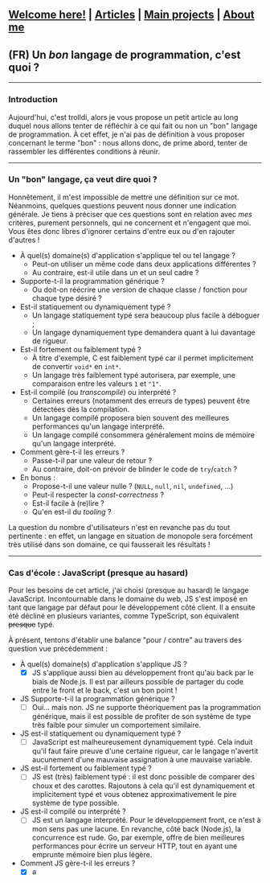 ## [Welcome here!](https://vpenando.github.io) | [Articles](https://vpenando.github.io/articles.html) | [Main projects](https://vpenando.github.io/projects.html) | [About me](https://vpenando.github.io/about.html)

## (FR) Un *bon* langage de programmation, c'est quoi ?

---

### Introduction
Aujourd'hui, c'est trolldi, alors je vous propose un petit article au long duquel nous allons tenter de réfléchir à ce qui fait ou non un "bon" langage de programmation.
À cet effet, je n'ai pas de définition à vous proposer concernant le terme "bon" : nous allons donc, de prime abord, tenter de rassembler les différentes conditions à réunir.

---

### Un "bon" langage, ça veut dire quoi ?
Honnêtement, il m'est impossible de mettre une définition sur ce mot.
Néanmoins, quelques questions peuvent nous donner une indication générale.
Je tiens à préciser que ces questions sont en relation avec *mes* critères, purement personnels, qui ne concernent et n'engagent que moi.
Vous êtes donc libres d'ignorer certains d'entre eux ou d'en rajouter d'autres !

- À quel(s) domaine(s) d'application s'applique tel ou tel langage ?
  - Peut-on utiliser un même code dans deux applications différentes ?
  - Au contraire, est-il utile dans un et un seul cadre ? 
- Supporte-t-il la programmation générique ?
  - Ou doit-on réécrire une version de chaque classe / fonction pour chaque type désiré ?
- Est-il statiquement ou dynamiquement typé ?
  - Un langage statiquement typé sera beaucoup plus facile à déboguer ;
  - Un langage dynamiquement type demandera quant à lui davantage de rigueur.
- Est-il fortement ou faiblement typé ?
  - À titre d'exemple, C est faiblement typé car il permet implicitement de convertir `void*` en `int*`.
  - Un langage très faiblement typé autorisera, par exemple, une comparaison entre les valeurs `1` et `"1"`.
- Est-il compilé (ou *transcompilé*) ou interprété ?
  - Certaines erreurs (notamment des erreurs de types) peuvent être détectées dès la compilation.
  - Un langage compilé proposera bien souvent des meilleures performances qu'un langage interprété.
  - Un langage compilé consommera généralement moins de mémoire qu'un langage interprété.
- Comment gère-t-il les erreurs ?
  - Passe-t-il par une valeur de retour ?
  - Au contraire, doit-on prévoir de blinder le code de `try`/`catch` ?
- En bonus :
  - Propose-t-il une valeur nulle ? (`NULL`, `null`, `nil`, `undefined`, ...)
  - Peut-il respecter la *const-correctness* ?
  - Est-il facile à (re)lire ?
  - Qu'en est-il du *tooling* ?

La question du nombre d'utilisateurs n'est en revanche pas du tout pertinente : en effet, un langage en situation de monopole sera forcément très utilisé dans son domaine, ce qui fausserait les résultats !

---

### Cas d'école : JavaScript (presque au hasard)
Pour les besoins de cet article, j'ai choisi (presque au hasard) le langage JavaScript.
Incontournable dans le domaine du web, JS s'est imposé en tant que langage par défaut pour le développement côté client.
Il a ensuite été décliné en plusieurs variantes, comme TypeScript, son équivalent ~~presque~~ typé.

À présent, tentons d'établir une balance "pour / contre" au travers des question vue précédemment :
- À quel(s) domaine(s) d'application s'applique JS ?
  - [x] JS s'applique aussi bien au développement front qu'au back par le biais de Node.js. Il est par ailleurs possible de partager du code entre le front et le back, c'est un bon point !
- JS Supporte-t-il la programmation générique ?
  - [ ] Oui... mais non. JS ne supporte théoriquement pas la programmation générique, mais il est possible de profiter de son système de type très faible pour simuler un comportement similaire.
- JS est-il statiquement ou dynamiquement typé ?
  - [ ] JavaScript est malheureusement dynamiquement typé. Cela induit qu'il faut faire preuve d'une certaine rigueur, car le langage n'avertit aucunement d'une mauvaise assignation à une mauvaise variable.
- JS est-il fortement ou faiblement typé ?
  - [ ] JS est (très) faiblement typé : il est donc possible de comparer des choux et des carottes. Rajoutons à cela qu'il est dynamiquement et implicitement typé et vous obtenez approximativement le pire système de type possible.
- JS est-il compilé ou interprété ?
  - [ ] JS est un langage interprété. Pour le développement front, ce n'est à mon sens pas une lacune. En revanche, côté back (Node.js), la concurrence est rude. Go, par exemple, offre de bien meilleures performances pour écrire un serveur HTTP, tout en ayant une emprunte mémoire bien plus légère.
- Comment JS gère-t-il les erreurs ?
  - [x] a

